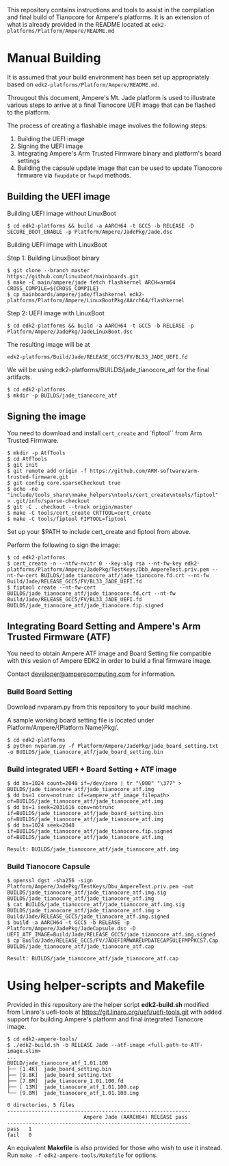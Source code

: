 This repository contains instructions and tools to assist in the
compilation and final build of Tianocore for Ampere's platforms. It is
an extension of what is already provided in the README located at
`edk2-platforms/Platform/Ampere/README.md`

# Manual Building

It is assumed that your build environment has been set up appropriately
based on `edk2-platforms/Platform/Ampere/README.md`.

Througout this document, Ampere's Mt. Jade platform is used to illustrate
various steps to arrive at a final Tianocore UEFI image that can be
flashed to the platform.

The process of creating a flashable image involves the following steps:
1. Building the UEFI image
2. Signing the UEFI image
3. Integrating Ampere's Arm Trusted Firmware binary and platform's board settings
4. Building the capsule update image that can be used to update Tianocore firmware via `fwupdate` or `fwupd` methods.

## Building the UEFI image

Building UEFI image without LinuxBoot

```
$ cd edk2-platforms && build -a AARCH64 -t GCC5 -b RELEASE -D SECURE_BOOT_ENABLE -p Platform/Ampere/JadePkg/Jade.dsc

```

Building UEFI image with LinuxBoot

Step 1: Building LinuxBoot binary

```
$ git clone --branch master https://github.com/linuxboot/mainboards.git
$ make -C main/ampere/jade fetch flashkernel ARCH=arm64 CROSS_COMPILE=${CROSS_COMPILE}
$ cp mainboards/ampere/jade/flashkernel edk2-platforms/Platform/Ampere/LinuxBootPkg/AArch64/flashkernel
```

Step 2: UEFI image with LinuxBoot

```
$ cd edk2-platforms && build -a AARCH64 -t GCC5 -b RELEASE -p Platform/Ampere/JadePkg/JadeLinuxBoot.dsc

```

The resulting image will be at

`edk2-platforms/Build/Jade/RELEASE_GCC5/FV/BL33_JADE_UEFI.fd`


We will be using edk2-platforms/BUILDS/jade_tianocore_atf for the final artifacts.

```
$ cd edk2-platforms
$ mkdir -p BUILDS/jade_tianocore_atf
```

## Signing the image

You need to download and install `cert_create` and `fiptool`` from
Arm Trusted Firmware.

```
$ mkdir -p AtfTools
$ cd AtfTools
$ git init
$ git remote add origin -f https://github.com/ARM-software/arm-trusted-firmware.git
$ git config core.sparseCheckout true
$ echo -ne "include/tools_share\nmake_helpers\ntools/cert_create\ntools/fiptool" > .git/info/sparse-checkout
$ git -C . checkout --track origin/master
$ make -C tools/cert_create CRTTOOL=cert_create
$ make -C tools/fiptool FIPTOOL=fiptool
```

Set up your $PATH to include cert_create and fiptool from above.

Perform the following to sign the image:
```
$ cd edk2-platforms
$ cert_create -n --ntfw-nvctr 0 --key-alg rsa --nt-fw-key edk2-platforms/Platform/Ampere/JadePkg/TestKeys/Dbb_AmpereTest.priv.pem --nt-fw-cert BUILDS/jade_tianocore_atf/jade_tianocore.fd.crt --nt-fw Build/Jade/RELEASE_GCC5/FV/BL33_JADE_UEFI.fd
$ fiptool create --nt-fw-cert BUILDS/jade_tianocore_atf/jade_tianocore.fd.crt --nt-fw Build/Jade/RELEASE_GCC5/FV/BL33_JADE_UEFI.fd BUILDS/jade_tianocore_atf/jade_tianocore.fip.signed
```

## Integrating Board Setting and Ampere's Arm Trusted Firmware (ATF)

You need to obtain Ampere ATF image and Board Setting file compatible with 
this vesion of Ampere EDK2 in order to build a final firmware image. 

Contact developer@amperecomputing.com for information.

### Build Board Setting

Download nvparam.py from this repository to your build machine.

A sample working board setting file is located under Platform/Ampere/{Platform Name}Pkg/.

```
$ cd edk2-platforms
$ python nvparam.py -f Platform/Ampere/JadePkg/jade_board_setting.txt -o BUILDS/jade_tianocore_atf/jade_board_setting.bin

```

### Build integrated UEFI + Board Setting + ATF image

```
$ dd bs=1024 count=2048 if=/dev/zero | tr "\000" "\377" > BUILDS/jade_tianocore_atf/jade_tianocore_atf.img
$ dd bs=1 conv=notrunc if=<ampere_atf_image_filepath> of=BUILDS/jade_tianocore_atf/jade_tianocore_atf.img
$ dd bs=1 seek=2031616 conv=notrunc if=BUILDS/jade_tianocore_atf/jade_board_setting.bin of=BUILDS/jade_tianocore_atf/jade_tianocore_atf.img
$ dd bs=1024 seek=2048 if=BUILDS/jade_tianocore_atf/jade_tianocore.fip.signed of=BUILDS/jade_tianocore_atf/jade_tianocore_atf.img

Result: BUILDS/jade_tianocore_atf/jade_tianocore_atf.img

```
### Build Tianocore Capsule

```
$ openssl dgst -sha256 -sign Platform/Ampere/JadePkg/TestKeys/Dbu_AmpereTest.priv.pem -out BUILDS/jade_tianocore_atf/jade_tianocore_atf.img.sig BUILDS/jade_tianocore_atf/jade_tianocore_atf.img
$ cat BUILDS/jade_tianocore_atf/jade_tianocore_atf.img.sig BUILDS/jade_tianocore_atf/jade_tianocore_atf.img > Build/Jade/RELEASE_GCC5/jade_tianocore_atf.img.signed
$ build -a AARCH64 -t GCC5 -b RELEASE -p Platform/Ampere/JadePkg/JadeCapsule.dsc -D UEFI_ATF_IMAGE=Build/Jade/RELEASE_GCC5/jade_tianocore_atf.img.signed
$ cp Build/Jade/RELEASE_GCC5/FV/JADEFIRMWAREUPDATECAPSULEFMPPKCS7.Cap BUILDS/jade_tianocore_atf/jade_tianocore_atf.cap

Result: BUILDS/jade_tianocore_atf/jade_tianocore_atf.cap
```

# Using helper-scripts and Makefile

Provided in this repository are the helper script **edk2-build.sh** modified from Linaro's uefi-tools at https://git.linaro.org/uefi/uefi-tools.git with added support for building Ampere's platform and final integrated Tianocore image.
```
$ cd edk2-ampere-tools/
$ ./edk2-build.sh -b RELEASE Jade --atf-image <full-path-to-ATF-image.slim>
...
BUILD/jade_tianocore_atf_1.01.100
├── [1.4K]  jade_board_setting.bin
├── [9.8K]  jade_board_setting.txt
├── [7.8M]  jade_tianocore_1.01.100.fd
├── [ 13M]  jade_tianocore_atf_1.01.100.cap
└── [9.8M]  jade_tianocore_atf_1.01.100.img

0 directories, 5 files
------------------------------------------------------------
                         Ampere Jade (AARCH64) RELEASE pass
------------------------------------------------------------
pass   1
fail   0
```
An equivalent **Makefile** is also provided for those who wish to use it instead. Run `make -f edk2-ampere-tools/Makefile` for options.

